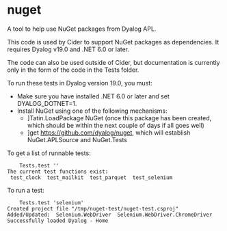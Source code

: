# nuget
A tool to help use NuGet packages from Dyalog APL.

This code is used by Cider to support NuGet packages as dependencies. It requires Dyalog v19.0 and .NET 6.0 or later.

The code can also be used outside of Cider, but documentation is currently only in the form of the code in the Tests folder. 

To run these tests in Dyalog version 19.0, you must:

* Make sure you have installed .NET 6.0 or later and set DYALOG_DOTNET=1.
* Install NuGet using one of the following mechanisms:
  * ]Tatin.LoadPackage NuGet (once this package has been created, which should be within the next couple of days if all goes well)
  * ]get https://github.com/dyalog/nuget, which will establish NuGet.APLSource and NuGet.Tests

To get a list of runnable tests:

```
    Tests.test ''
The current test functions exist:
 test_clock  test_mailkit  test_parquet  test_selenium 
```

To run a test:

```
    Tests.test 'selenium'
Created project file "/tmp/nuget-test/nuget-test.csproj"
Added/Updated:  Selenium.WebDriver  Selenium.WebDriver.ChromeDriver 
Successfully loaded Dyalog - Home
```